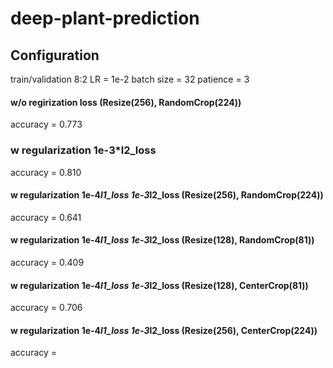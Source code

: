# deep-plant-prediction

## Configuration 
train/validation 8:2
LR = 1e-2
batch size = 32
patience = 3

#### w/o regirization loss (Resize(256), RandomCrop(224))
accuracy = 0.773

### w regularization 1e-3*l2_loss
accuracy = 0.810

#### w regularization 1e-4*l1_loss 1e-3*l2_loss (Resize(256), RandomCrop(224))
accuracy = 0.641

#### w regularization 1e-4*l1_loss 1e-3*l2_loss (Resize(128), RandomCrop(81))
accuracy = 0.409

#### w regularization 1e-4*l1_loss 1e-3*l2_loss (Resize(128), CenterCrop(81))
accuracy = 0.706

#### w regularization 1e-4*l1_loss 1e-3*l2_loss (Resize(256), CenterCrop(224))
accuracy = 
